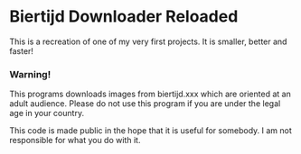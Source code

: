 # Biertijd Downloader Reloaded
This is a recreation of one of my very first projects. It is smaller, better and faster!


### Warning!
This programs downloads images from biertijd.xxx which are oriented at an adult audience. 
Please do not use this program if you are under the legal age in your country.

This code is made public in the hope that it is useful for somebody. I am not responsible for what you do with it.
